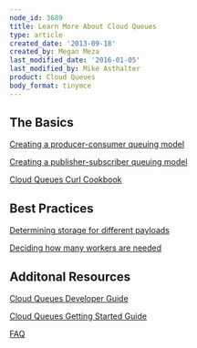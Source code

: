 ```yaml
---
node_id: 3689
title: Learn More About Cloud Queues
type: article
created_date: '2013-09-18'
created_by: Megan Meza
last_modified_date: '2016-01-05'
last_modified_by: Mike Asthalter
product: Cloud Queues
body_format: tinymce
---
```


The Basics
----------

[Creating a producer-consumer queuing
model](/howto/setting-up-a-producer-consumer-model-with-cloud-queues)

[Creating a publisher-subscriber queuing
model](/howto/setting-up-a-pub-sub-model-in-cloud-queues)

[Cloud Queues Curl
Cookbook](/howto/cloud-queues-curl-cookbook)

Best Practices
--------------

[Determining storage for different
payloads](/howto/cloud-queues-curl-cookbook)

[Deciding how many workers are
needed](/howto/cloud-queues-curl-cookbook)

Additonal Resources
-------------------

[Cloud Queues Developer
Guide](http://docs-internal.rackspace.com/queues/api/v1.0/cq-devguide/content/overview.html)

[Cloud Queues Getting Started
Guide](http://docs.rackspace.com/queues/api/v1.0/cq-gettingstarted/content/doc-change-history.html)

[FAQ](/howto/cloud-queues-faq)

